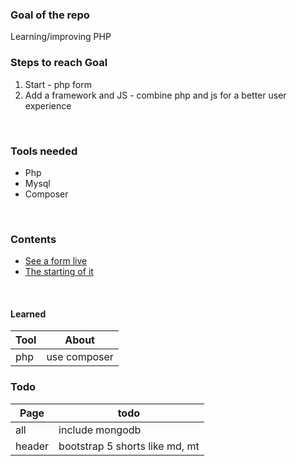 
### Goal of the repo
Learning/improving PHP
<br>

### Steps to reach Goal
1. Start - php form
2. Add a framework and JS - combine php and js for a better user experience
<br>

### Tools needed
- Php
- Mysql
- Composer

<br>

### Contents
- [See a form live](index.php)
- [The starting of it](db_test.php)

<br>

#### Learned

 | Tool  | About  |
 | ----- | ------ |
 |  php| use composer |

 ### Todo

 Page|todo
 -|-
 all|include mongodb
 header|bootstrap 5 shorts like md, mt